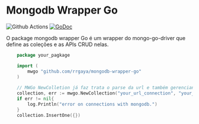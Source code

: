 # Mongodb Wrapper Go

![Github Actions](https://github.com/rrgaya/mongodb-wrapper-go/actions/workflows/actions_ci.yml/badge.svg)
[![GoDoc](https://godoc.org/github.com/rrgaya/mongodb-wrapper-go?status.svg)](https://godoc.org/github.com/rrgaya/mongodb-wrapper-go)

O package mongodb wrapper Go é um wrapper do mongo-go-driver que define as coleções e as APIs CRUD nelas.

```go 
    package your_pagkage

    import (
        mwgo "github.com/rrgaya/mongodb-wrapper-go"
    )
    
    // MWGo NewColletion já faz trata o parse da url e também gerencianmento de context
    collection, err := mwgo.NewCollection("your_url_connection", "your_database", "your_collections") 
    if err != nil{
        log.Println("error on connections with mongodb.")
    }
    collection.InsertOne({})
```
